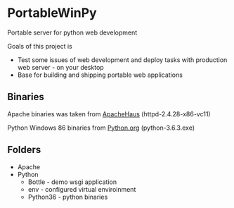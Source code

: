 # PortableWinPy
Portable server for python web development

Goals of this project is
* Test some issues of web development and deploy tasks with production web server - on your desktop
* Base for building and shipping portable web applications

## Binaries

Apache binaries was taken from [ApacheHaus](https://www.apachehaus.com/cgi-bin/download.plx) (httpd-2.4.28-x86-vc11)

Python Windows 86 binaries from [Python.org](https://www.python.org/downloads/windows/) (python-3.6.3.exe)

## Folders

* Apache
* Python
  * Bottle - demo wsgi application
  * env - configured virtual enviroinment
  * Python36 - python binaries
